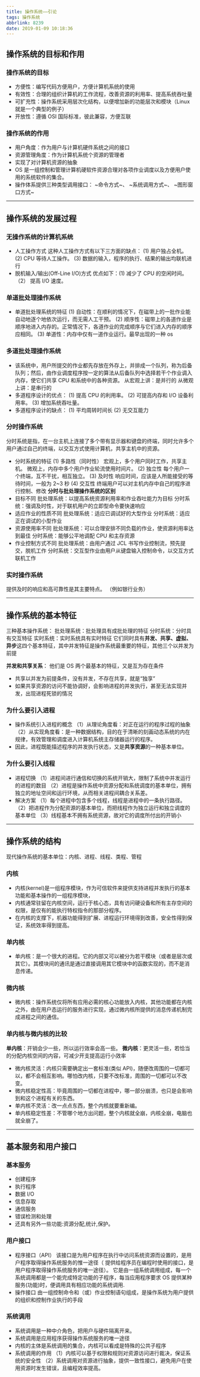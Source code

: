 ```yaml
---
title: 操作系统——引论
tags: 操作系统
abbrlink: 8239
date: 2019-01-09 10:18:36
---
```


## 操作系统的目标和作用

### 操作系统的目标

- 方便性：编写代码方便用户，方便计算机系统的使用
- 有效性：合理的组织计算机的工作流程，改善资源的利用率、提高系统吞吐量
- 可扩充性：操作系统采用层次化结构，以便增加新的功能层次和模块（Linux 就是一个典型的例子）
- 开放性：遵循 OSI 国际标准，彼此兼容，方便互联
  <!-- more -->

### 操作系统的作用

- 用户角度：作为用户与计算机硬件系统之间的接口
- 资源管理角度：作为计算机系统个资源的管理者
- 实现了对计算机资源的抽象
- OS 是一组控制和管理计算机硬软件资源合理对各项作业调度以及方便用户使用的系统软件的集合。
- 操作体系提供三种类型调用接口： ~命令方式~、 ~系统调用方式~、 ~图形窗口方式~

---

## 操作系统的发展过程

### 无操作系统的计算机系统

- 人工操作方式
  这种人工操作方式有以下三方面的缺点：
  (1) 用户独占全机。
  (2) CPU 等待人工操作。
  (3) 数据的输入，程序的执行、结果的输出均联机进行
- 脱机输入/输出(Off-Line I/O)方式
  优点如下：(1) 减少了 CPU 的空闲时间。 （2） 提高 I/O 速度。

### 单道批处理操作系统

- 单道批处理系统的特征
  (1) 自动性：在顺利的情况下，在磁带上的一批作业能自动地逐个地依次运行，而无需人工干预。
  (2) 顺序性：磁带上的各道作业是顺序地进入内存的。正常情况下，各道作业的完成顺序与它们进入内存的顺序应相同。
  (3) 单道性：内存中仅有一道作业运行。最早出现的一种 os

### 多道批处理操作系统

- 该系统中，用户所提交的作业都先存放在外存上，并排成一个队列，称为后备队列；然后，由作业调度程序按一定的算法从后备队列中选择若干个作业调入内存，使它们共享 CPU 和系统中的各种资源。
  从宏观上讲：是并行的
  从微观上讲：是串行的
- 多道程序设计的优点：
  (1) 提高 CPU 的利用率。
  (2) 可提高内存和 I/O 设备利用率。
  (3) 增加系统吞吐量。
- 多道程序设计的缺点：
  (1) 平均周转时间长
  (2) 无交互能力

### 分时操作系统

分时系统是指，在一台主机上连接了多个带有显示器和键盘的终端，同时允许多个用户通过自己的终端，以交互方式使用计算机，共享主机中的资源。

- 分时系统的特征
  (1) 多路性（同时性）
  宏观上，多个用户同时工作，共享主机。
  微观上，内存中多个用户作业轮流使用时间片。
  (2) 独立性
  每个用户一个终端，互不干扰，相互独立。
  (3) 及时性
  响应时间，应该是人所能接受的等待时间，一般为 2~3 秒
  (4) 交互性
  终端用户可以对主机内存中自己的程序进行控制、修改
  **分时与批处理操作系统的区别**
- 目标不同
  批处理系统：以提高系统资源利用率和作业吞吐能力为目标
  分时系统：强调及时性，对于联机用户的立即型命令要快速响应
- 适应作业的性质不同
  批处理系统：适应已调试好的大型作业
  分时系统：适应正在调试的小型作业
- 资源使用率不同
  批处理系统：可以合理安排不同负载的作业，使资源利用率达到最佳
  分时系统：能够公平地调配 CPU 和主存资源
- 作业控制方式不同
  批处理系统：由用户通过 JCL 书写作业控制流，预先提交，脱机工作
  分时系统：交互型作业由用户从键盘输入控制命令，以交互方式联机工作

### 实时操作系统

提供及时的响应和高可靠性是其主要特点。
（例如银行业务）

---

## 操作系统的基本特征

三种基本操作系统：
批处理系统：批处理具有成批处理的特征
分时系统：分时具有交互特征
实时系统：实时系统具有实时特征
它们同时具有**并发、共享、虚拟、异步**这四个基本特征，其中并发特征是操作系统最重要的特征，其他三个以并发为前提

**并发和共享关系**：
他们是 OS 两个最基本的特征，又是互为存在条件

- 共享以并发为前提条件，没有并发，不存在共享，就是“独享”
- 如果共享资源的访问不能协调好，会影响进程的并发执行，甚至无法实现并发，出现进程死锁的情况

### 为什么要引入进程

- 操作系统引入进程的概念
  （1）从理论角度看：对正在运行的程序过程的抽象
  （2）从实现角度看：是一种数据结构，目的在于清晰的刻画动态系统的内在规律，有效管理和调度进入计算机系统主存储器运行的程序。
- 因此，进程既能描述程序的并发执行状态，又是**共享资源**的一种基本单位。

### 为什么要引入线程

- 进程切换
  （1）进程间进行通信和切换的系统开销大，限制了系统中并发运行的进程的数目
  （2）进程是操作系统中资源分配和系统调度的基本单位，拥有独立的地址空间和运行环境，从而相关进程间耦合关系差。
- 解决方案
  （1）每个进程中包含多个线程，线程是进程中的一条执行路径。
  （2）把进程作为分配资源的基本单位，而把线程作为独立运行和独立调度的基本单位
  （3）线程基本不拥有系统资源，故对它的调度所付出的开销小

---

## 操作系统的结构

现代操作系统的基本单位：内核、进程、线程、类程、管程

### 内核

- 内核(kernel)是一组程序模块，作为可信软件来提供支持进程并发执行的基本功能和基本操作的一组程序模块，
- 内核通常驻留在内核空间，运行于核心态，具有访问硬设备和所有主存空间的权限，是仅有的能执行特权指令的那部分程序。
- 在内核的支撑下，机器功能得到扩展、进程运行环境得到改善，安全性得到保证，系统效率得到提高。

### 单内核

- 单内核：是一个很大的进程。它的内部又可以被分为若干模块（或者是层次或其它）。其模块间的通讯是通过直接调用其它模块中的函数实现的，而不是消息传递。

### 微内核

- 微内核：操作系统仅将所有应用必需的核心功能放入内核，其他功能都在内核之外，由在用户态运行的服务进行实现，通过微内核所提供的消息传递机制完成进程之间的通信。

### 单内核与微内核的比较

**单内核**：开销会少一些，所以运行效率会高一些。
**微内核**：更灵活一些，若恰当的分配内核空间的内容，可减少开支提高运行小效率

- 微内核灵活：内核只需要确定出一套标准(类似 API)，随便改周围的一切都可以，都不会相互影响。哪怕改内核，只要不改标准，周围的一切都可以不改变。
- 微内核稳定性高：毕竟周围的一切都在进程中，哪一部分崩溃，也只是会影响到和这个进程有关的东西。
- 单内核不灵活：改一点点东西，整个内核就要重新编。
- 单内核稳定性差：不管哪个地方出问题，整个内核就全崩，内核全崩，电脑也就全崩了。

---

## 基本服务和用户接口

### 基本服务

- 创建程序
- 执行程序
- 数据 I/O
- 信息存取
- 通信服务
- 错误检测和处理
- 还具有另外一些功能:资源分配,统计,保护。

### 用户接口

- 程序接口（API）
  该接口是为用户程序在执行中访问系统资源而设置的，是用户程序取得操作系统服务的惟一途径（ 提供给程序员在编程时使用的接口，是用户程序取得操作系统服务的唯一途径）。
  它是由一组系统调用组成，每一个系统调用都是一个能完成特定功能的子程序，每当应用程序要求 OS 提供某种服务(功能)时，便调用具有相应功能的系统调用.
- 操作接口
  由一组控制命令和（或）作业控制语句组成，是操作系统为用户提供的组织和控制作业执行的手段

### 系统调用

- 系统调用是一种中介角色，把用户与硬件隔离开来。
- 系统调用是应用程序获得操作系统服务的唯一途径
- 内核的主体是系统调用的集合，内核可以看成是特殊的公共子程序
- 系统调用的作用
  （1）内核可以基于权限和规则对资源访问进行裁决，保证系统的安全性
  （2）系统调用对资源进行抽象，提供一致性接口，避免用户在使用资源时发生错误，且编程效率提高。
